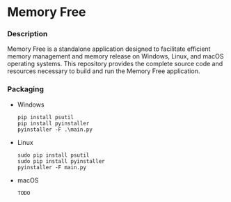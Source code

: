 # Memory Free

### Description
Memory Free is a standalone application designed to facilitate efficient memory management and memory release on Windows, Linux, and macOS operating systems. This repository provides the complete source code and resources necessary to build and run the Memory Free application.

### Packaging
+ Windows
  ```
  pip install psutil
  pip install pyinstaller
  pyinstaller -F .\main.py
  ```

+ Linux
  ```
  sudo pip install psutil
  sudo pip install pyinstaller
  pyinstaller -F main.py
  ```

+ macOS
  ```
  TODO
  ```
